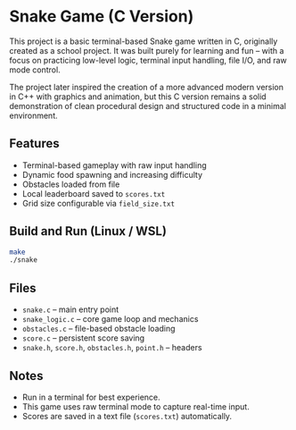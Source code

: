 # Snake Game (C Version)

This project is a basic terminal-based Snake game written in C, originally created as a school project. It was built purely for learning and fun – with a focus on practicing low-level logic, terminal input handling, file I/O, and raw mode control.

The project later inspired the creation of a more advanced modern version in C++ with graphics and animation, but this C version remains a solid demonstration of clean procedural design and structured code in a minimal environment.

## Features

- Terminal-based gameplay with raw input handling
- Dynamic food spawning and increasing difficulty
- Obstacles loaded from file
- Local leaderboard saved to `scores.txt`
- Grid size configurable via `field_size.txt`

## Build and Run (Linux / WSL)

```bash
make
./snake
```

## Files

- `snake.c` – main entry point
- `snake_logic.c` – core game loop and mechanics
- `obstacles.c` – file-based obstacle loading
- `score.c` – persistent score saving
- `snake.h`, `score.h`, `obstacles.h`, `point.h` – headers

## Notes

- Run in a terminal for best experience.
- This game uses raw terminal mode to capture real-time input.
- Scores are saved in a text file (`scores.txt`) automatically.